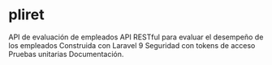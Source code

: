 # pliret
API de evaluación de empleados  API RESTful para evaluar el desempeño de los empleados Construida con Laravel 9 Seguridad con tokens de acceso Pruebas unitarias Documentación.
